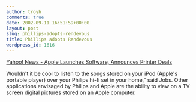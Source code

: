 ```yaml
---
author: troyh
comments: true
date: 2002-09-11 16:51:59+00:00
layout: post
slug: phillips-adopts-rendevous
title: Phillips adopts Rendevous
wordpress_id: 1616
---
```


[Yahoo! News - Apple Launches Software, Announces Printer Deals](http://story.news.yahoo.com/news?tmpl=story&ncid=581&e=4&cid=581&u=/nm/20020910/tc_nm/tech_apple_dc)

Wouldn't it be cool to listen to the songs stored on your iPod (Apple's portable player) over your Philips hi-fi set in your home," said Jobs. Other applications envisaged by Philips and Apple are the ability to view on a TV screen digital pictures stored on an Apple computer.
